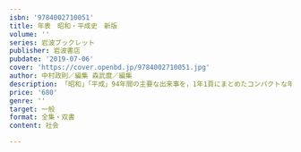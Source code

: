```yaml
---
isbn: '9784002710051'
title: 年表　昭和・平成史　新版
volume: ''
series: 岩波ブックレット
publisher: 岩波書店
pubdate: '2019-07-06'
cover: 'https://cover.openbd.jp/9784002710051.jpg'
author: 中村政則／編集 森武麿／編集
description: 「昭和」「平成」94年間の主要な出来事を，1年1頁にまとめたコンパクトな年表の決定版．
price: '680'
genre: ''
target: 一般
format: 全集・双書
content: 社会

---
```

